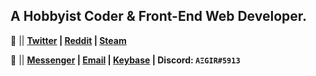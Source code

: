 ## A Hobbyist Coder & Front-End Web Developer.

:satellite: || **[Twitter](https://twitter.com/jhdcrux) | [Reddit](https://www.reddit.com/user/xAegir) | [Steam](https://steamcommunity.com/id/itsAEGIR/)**

:e-mail: || **[Messenger](https://m.me/jhdcruz) | [Email](mailto:jhdcruz00@gmail.com) | [Keybase](https://keybase.io/jhdcruz) | Discord: `AΞGIR#5913`**
